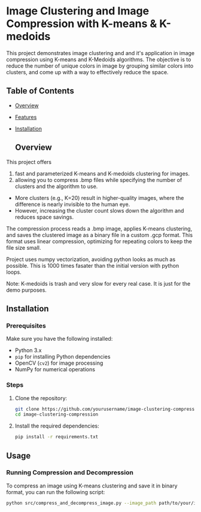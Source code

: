 # Image Clustering and Image Compression with K-means & K-medoids

This project demonstrates image clustering and and it's application in image compression using K-means and K-Medoids algorithms. The objective is to reduce the number of unique colors in image by grouping similar colors into clusters, and come up with a way to effectively reduce the space.

## Table of Contents

- [Overview](#overview)
- [Features](#features)
- [Installation](#installation)

  ## Overview

This project offers 

1. fast and parameterized K-means and K-medoids clustering for images. 
2. allowing you to compress .bmp files while specifying the number of clusters and the algorithm to use. 

  - More clusters (e.g., K=20) result in higher-quality images, where the difference is nearly invisible to the human eye.
  - However, increasing the cluster count slows down the algorithm and reduces space savings.


The compression process reads a .bmp image, applies K-means clustering, and saves the clustered image as a binary file in a custom .gcp format. This format uses linear compression, optimizing for repeating colors to keep the file size small.

Project uses numpy vectorization, avoiding python looks as much as possible. This is 1000 times fasater than the initial version with python loops.

Note: K-medoids is trash and very slow for every real case. It is just for the demo purposes.


## Installation

### Prerequisites

Make sure you have the following installed:

- Python 3.x
- `pip` for installing Python dependencies
- OpenCV (`cv2`) for image processing
- NumPy for numerical operations

### Steps

1. Clone the repository:

    ```bash
    git clone https://github.com/yourusername/image-clustering-compression.git
    cd image-clustering-compression
    ```

2. Install the required dependencies:

    ```bash
    pip install -r requirements.txt
    ```

## Usage

### Running Compression and Decompression

To compress an image using K-means clustering and save it in binary format, you can run the following script:

```bash
python src/compress_and_decompress_image.py --image_path path/to/your/image.png --num_clusters 4

